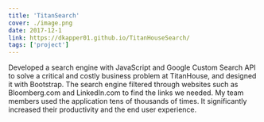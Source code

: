 ```yaml
---
title: 'TitanSearch'
cover: ./image.png
date: 2017-12-1
link: https://dkapper01.github.io/TitanHouseSearch/
tags: ['project']
---
```


Developed a search engine with JavaScript and Google Custom Search API to solve a critical and costly business problem at TitanHouse, and designed it with Bootstrap. The search engine filtered through websites such as Bloomberg.com and LinkedIn.com to find the links we needed. My team members used the application tens of thousands of times. It significantly increased their productivity and the end user experience.
